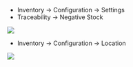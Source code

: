 - Inventory -\> Configuration -\> Settings
- Traceability -\> Negative Stock

![](static/description/settings.png)

- Inventory -\> Configuration -\> Location

![](static/description/settings_location.png)
